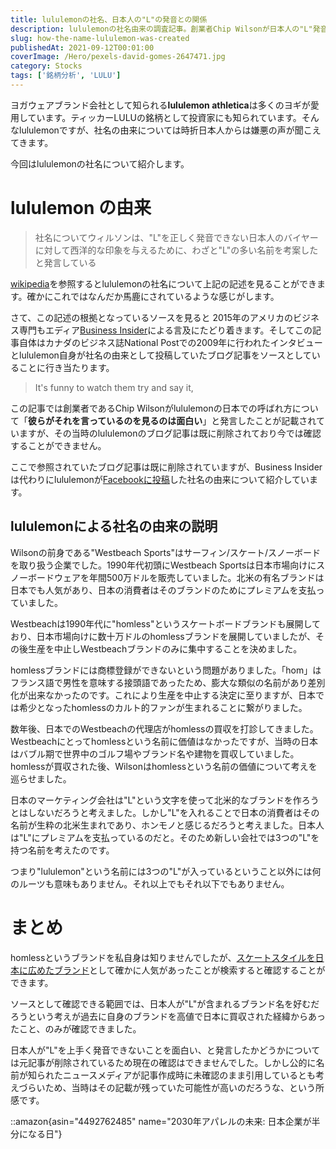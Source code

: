 ```yaml
---
title: lululemonの社名、日本人の"L"の発音との関係
description: lululemonの社名由来の調査記事。創業者Chip Wilsonが日本人の"L"発音と北米ブランドへの憧憬を背景に3つの"L"を含む社名を考案した経緯。過去のhomlessブランド売却経験から着想、日本市場戦略としてのブランドネーミング論。
slug: how-the-name-lululemon-was-created
publishedAt: 2021-09-12T00:01:00
coverImage: /Hero/pexels-david-gomes-2647471.jpg
category: Stocks
tags: ['銘柄分析', 'LULU']
---
```


ヨガウェアブランド会社として知られる**lululemon athletica**は多くのヨギが愛用しています。ティッカーLULUの銘柄として投資家にも知られています。そんなlululemonですが、社名の由来については時折日本人からは嫌悪の声が聞こえてきます。

今回はlululemonの社名について紹介します。

# lululemon の由来

> 社名についてウィルソンは、"L"を正しく発音できない日本人のバイヤーに対して西洋的な印象を与えるために、わざと"L"の多い名前を考案したと発言している

[wikipedia](https://ja.wikipedia.org/wiki/%E3%83%AB%E3%83%AB%E3%83%AC%E3%83%A2%E3%83%B3%E3%83%BB%E3%82%A2%E3%82%B9%E3%83%AC%E3%83%86%E3%82%A3%E3%82%AB)を参照するとlululemonの社名について上記の記述を見ることができます。確かにこれではなんだか馬鹿にされているような感じがします。

さて、この記述の根拠となっているソースを見ると 2015年のアメリカのビジネス専門もエディア[Business Insider](https://www.businessinsider.com/history-of-lululemon-2015-9)による言及にたどり着きます。そしてこの記事自体はカナダのビジネス誌National Postでの2009年に行われたインタビューとlululemon自身が社名の由来として投稿していたブログ記事をソースとしていることに行き当たります。

> It's funny to watch them try and say it,

この記事では創業者であるChip Wilsonがlululemonの日本での呼ばれ方について「**彼らがそれを言っているのを見るのは面白い**」と発言したことが記載されていますが、その当時のlululemonのブログ記事は既に削除されており今では確認することができません。

ここで参照されていたブログ記事は既に削除されていますが、Business Insiderは代わりにlululemonが[Facebookに投稿](https://www.facebook.com/notes/10158217650462732/)した社名の由来について紹介しています。

## lululemonによる社名の由来の説明

Wilsonの前身である"Westbeach Sports"はサーフィン/スケート/スノーボードを取り扱う企業でした。1990年代初頭にWestbeach Sportsは日本市場向けにスノーボードウェアを年間500万ドルを販売していました。北米の有名ブランドは日本でも人気があり、日本の消費者はそのブランドのためにプレミアムを支払っていました。

Westbeachは1990年代に"homless"というスケートボードブランドも展開しており、日本市場向けに数十万ドルのhomlessブランドを展開していましたが、その後生産を中止しWestbeachブランドのみに集中することを決めました。

homlessブランドには商標登録ができないという問題がありました。「hom」はフランス語で男性を意味する接頭語であったため、膨大な類似の名前があり差別化が出来なかったのです。これにより生産を中止する決定に至りますが、日本では希少となったhomlessのカルト的ファンが生まれることに繋がりました。

数年後、日本でのWestbeachの代理店がhomlessの買収を打診してきました。Westbeachにとってhomlessという名前に価値はなかったですが、当時の日本はバブル期で世界中のゴルフ場やブランド名や建物を買収していました。homlessが買収された後、Wilsonはhomlessという名前の価値について考えを巡らせました。

日本のマーケティング会社は"L"という文字を使って北米的なブランドを作ろうとはしないだろうと考えました。しかし"L"を入れることで日本の消費者はその名前が生粋の北米生まれであり、ホンモノと感じるだろうと考えました。日本人は"L"にプレミアムを支払っているのだと。そのため新しい会社では3つの"L"を持つ名前を考えたのです。

つまり"lululemon"という名前には3つの"L"が入っているということ以外には何のルーツも意味もありません。それ以上でもそれ以下でもありません。

# まとめ

homlessというブランドを私自身は知りませんでしたが、[スケートスタイルを日本に広めたブランド](https://mimimimimimimimimi.com/homless/)として確かに人気があったことが検索すると確認することができます。

ソースとして確認できる範囲では、日本人が"L"が含まれるブランド名を好むだろうという考えが過去に自身のブランドを高値で日本に買収された経緯からあったこと、のみが確認できました。

日本人が"L"を上手く発音できないことを面白い、と発言したかどうかについては元記事が削除されているため現在の確認はできませんでした。しかし公的に名前が知られたニュースメディアが記事作成時に未確認のまま引用しているとも考えづらいため、当時はその記載が残っていた可能性が高いのだろうな、という所感です。

::amazon{asin="4492762485" name="2030年アパレルの未来: 日本企業が半分になる日"}
